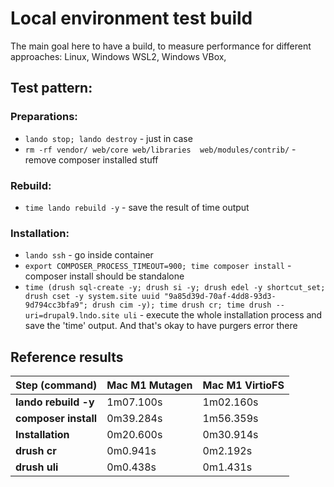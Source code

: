 # Local environment test build

The main goal here to have a build, to measure performance for different approaches: Linux, Windows WSL2, Windows VBox,

## Test pattern:
### Preparations:
- `lando stop; lando destroy` - just in case
- `rm -rf vendor/ web/core web/libraries  web/modules/contrib/` - remove composer installed stuff
### Rebuild:
- `time lando rebuild -y` - save the result of time output
### Installation:
- `lando ssh` - go inside container
- `export COMPOSER_PROCESS_TIMEOUT=900; time composer install` - composer install should be standalone
- `time (drush sql-create -y; drush si -y; drush edel -y shortcut_set; drush cset -y system.site uuid "9a85d39d-70af-4dd8-93d3-9d794cc3bfa9"; drush cim -y); time drush cr; time drush --uri=drupal9.lndo.site uli` - execute the whole installation process and save the 'time' output. And that's okay to have purgers error there

## Reference results

Step (command) | Mac M1 Mutagen | Mac M1 VirtioFS
--- | --- | ---
**lando rebuild -y** | 1m07.100s | 1m02.160s
**composer install** | 0m39.284s | 1m56.359s
**Installation** | 0m20.600s | 0m30.914s
**drush cr** | 0m0.941s | 0m2.192s
**drush uli** | 0m0.438s | 0m1.431s
